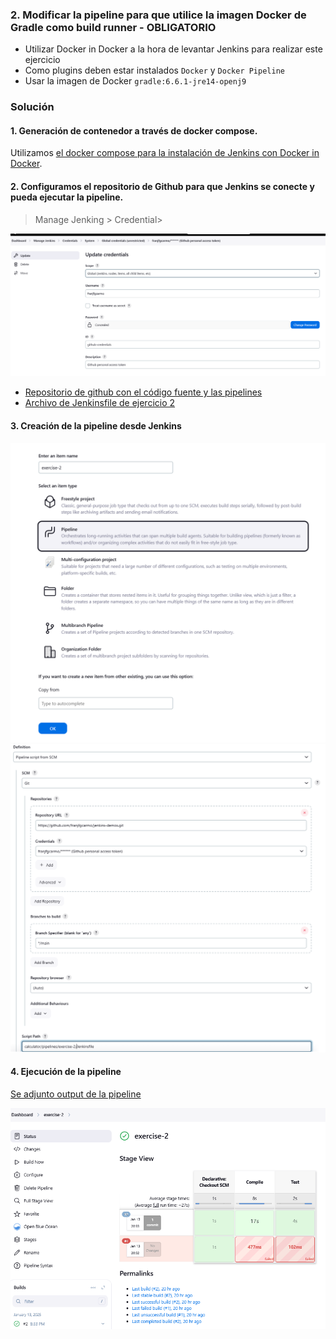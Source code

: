 ### 2. Modificar la pipeline para que utilice la imagen Docker de Gradle como build runner - OBLIGATORIO

* Utilizar Docker in Docker a la hora de levantar Jenkins para realizar este ejercicio
* Como plugins deben estar instalados `Docker` y `Docker Pipeline`
* Usar la imagen de Docker `gradle:6.6.1-jre14-openj9`

### Solución
#### 1. Generación de contenedor a través de docker compose.

Utilizamos [el docker compose para la instalación de Jenkins con Docker in Docker](https://github.com/Lemoncode/bootcamp-devops-lemoncode/blob/master/03-cd/01-jenkins/00-instalando-jenkins/docker-compose.yml).


#### 2. Configuramos el repositorio de Github para que Jenkins se conecte y pueda ejecutar la pipeline.

>Manage  Jenking > Credential>

![Credenciales de jenkins](resourses/github-credentials.png)

- [Repositorio de github con el código fuente y las pipelines](https://github.com/franjfgcarmo/jenkins-demos/tree/main/calculator)
- [Archivo de Jenkinsfile de ejercicio 2](https://github.com/franjfgcarmo/jenkins-demos/blob/main/calculator/pipelines/exercise-2/Jenkinsfile)

#### 3. Creación de la pipeline desde Jenkins
![Creación de pipeline](resourses/image-2.png)
![Creación de pipeline](resourses/image-3.png)

#### 4. Ejecución de la pipeline
[Se adjunto output de la pipeline](resourses/s_2.txt)

![Pipeline de jenkins](image.png)


